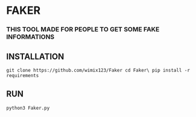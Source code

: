 # FAKER
### THIS TOOL MADE FOR PEOPLE TO GET SOME FAKE INFORMATIONS
## INSTALLATION
`git clone https://github.com/wimix123/Faker
cd Faker\
pip install -r requirements`
## RUN
`python3 Faker.py`
